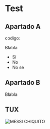# Test

## Apartado A

codigo:     
  <html>
      <head>
      </head>
    </html>


Blabla

* Sí
* No
* No se

## Apartado B

Blabla


## TUX

![MESSI CHIQUITO](https://statics.memondo.com/p/s1/mmds/2020/06/MMD_1106730_6f6ecb79194e4203b64825a5a0a60ff1_futbol_messi_chiquito_vs_alaves_thumb_fb.jpg?cb=9396349)
